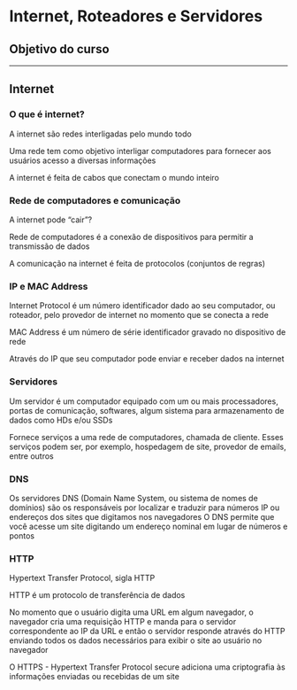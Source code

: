 # Internet, Roteadores e Servidores

## Objetivo do curso

---

## Internet

### O que é internet?

A internet são redes interligadas pelo mundo todo

Uma rede tem como objetivo interligar computadores para fornecer aos usuários acesso a diversas informações

A internet é feita de cabos que conectam o mundo inteiro

### Rede de computadores e comunicação 

A internet pode “cair”?

Rede de computadores é a conexão de dispositivos para permitir a transmissão de dados

A comunicação na internet é feita de protocolos (conjuntos de regras)

### IP e MAC Address

Internet Protocol é um número identificador dado ao seu computador, ou roteador, pelo provedor de internet no momento que se conecta a rede

MAC Address é um número de série identificador gravado no dispositivo de rede

Através do IP que seu computador pode enviar e receber dados na internet

### Servidores

Um servidor é um computador equipado com um ou mais processadores, portas de comunicação, softwares, algum sistema para armazenamento de dados como HDs e/ou SSDs

Fornece serviços a uma rede de computadores, chamada de cliente. Esses serviços podem ser, por exemplo, hospedagem de site, provedor de emails, entre outros

### DNS

Os servidores DNS (Domain Name System, ou sistema de nomes de domínios) são os responsáveis por localizar e traduzir para números IP ou endereços dos sites que digitamos nos navegadores
O DNS permite que você acesse um site digitando um endereço nominal em lugar de números e pontos

### HTTP

Hypertext Transfer Protocol, sigla HTTP

HTTP é um protocolo de transferência de dados

No momento que o usuário digita uma URL em algum navegador, o navegador cria uma requisição HTTP e manda para o servidor correspondente ao IP da URL e então o servidor responde através do HTTP enviando todos os dados necessários para exibir o site ao usuário no navegador

O HTTPS - Hypertext Transfer Protocol secure adiciona uma criptografia às informações enviadas ou recebidas de um site